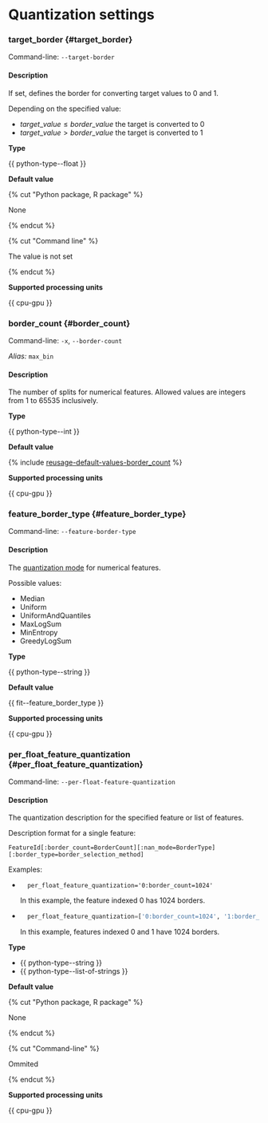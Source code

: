 # Quantization settings

### target_border {#target_border}

Command-line: `--target-border`

#### Description

If set, defines the border for converting target values to 0 and 1.

Depending on the specified value:

- $target\_value \le border\_value$ the target is converted to 0
- $target\_value > border\_value$ the target is converted to 1

**Type**

{{ python-type--float }}

**Default value**

{% cut "Python package, R package" %}

None

{% endcut %}

{% cut "Command line" %}

The value is not set

{% endcut %}

**Supported processing units** 

{{ cpu-gpu }}

### border_count {#border_count}

Command-line: `-x`, `--border-count`

_Alias:_ `max_bin`

#### Description

The number of splits for numerical features. Allowed values are integers from 1 to 65535 inclusively.

**Type**

{{ python-type--int }}

**Default value**

{% include [reusage-default-values-border_count](../../_includes/work_src/reusage-default-values/border_count.md) %}

**Supported processing units** 

{{ cpu-gpu }}

### feature_border_type {#feature_border_type}

Command-line: `--feature-border-type`

#### Description

The [quantization mode](../../concepts/quantization.md) for numerical features.

Possible values:
- Median
- Uniform
- UniformAndQuantiles
- MaxLogSum
- MinEntropy
- GreedyLogSum

**Type**

{{ python-type--string }}

**Default value**

{{ fit--feature_border_type }}

**Supported processing units**

{{ cpu-gpu }}

### per_float_feature_quantization {#per_float_feature_quantization}

Command-line: `--per-float-feature-quantization`

#### Description

The quantization description for the specified feature or list of features.

Description format for a single feature:
```
FeatureId[:border_count=BorderCount][:nan_mode=BorderType][:border_type=border_selection_method]
```

Examples:

- ```
    per_float_feature_quantization='0:border_count=1024'
    ```

  In this example, the feature indexed 0 has 1024 borders.

- ```python
    per_float_feature_quantization=['0:border_count=1024', '1:border_count=1024']
    ```

  In this example, features indexed 0 and 1 have 1024 borders.

**Type**

- {{ python-type--string }}
- {{ python-type--list-of-strings }}

**Default value**

{% cut "Python package, R package" %}

None

{% endcut %}

{% cut "Command-line" %}

Ommited

{% endcut %}

**Supported processing units** 

{{ cpu-gpu }}
